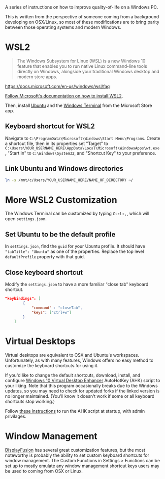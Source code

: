 A series of instructions on how to improve quality-of-life on a Windows PC.

This is written from the perspective of someone coming from a background developing on OSX/Linux, so most of these modifications are to bring parity between those operating systems and modern Windows.

# WSL2

> The Windows Subsystem for Linux (WSL) is a new Windows 10 feature that enables you to run native Linux command-line tools directly on Windows, alongside your traditional Windows desktop and modern store apps.

https://docs.microsoft.com/en-us/windows/wsl/faq

[Follow Microsoft's documentation on how to install WSL2](https://docs.microsoft.com/en-us/windows/wsl/wsl2-install).

Then, install [Ubuntu](https://www.microsoft.com/en-us/p/ubuntu-1804-lts/9n9tngvndl3q) and the [Windows Terminal](https://www.microsoft.com/en-us/p/windows-terminal-preview/9n0dx20hk701) from the Microsoft Store app.

## Keyboard shortcut for WSL2

Navigate to `C:\ProgramData\Microsoft\Windows\Start Menu\Programs`. Create a shortcut file, then in its properties set "Target" to `C:\Users\YOUR_USERNAME_HERE\AppData\Local\Microsoft\WindowsApps\wt.exe`, "Start in" to `C:\Windows\System32`, and "Shortcut Key" to your preference.

## Link Ubuntu and Windows directories

```bash
ln -s /mnt/c/Users/YOUR_USERNAME_HERE/NAME_OF_DIRECTORY ~/
```

# More WSL2 Customization

The Windows Terminal can be customized by typing `Ctrl`+`,`, which will open `settings.json`.

## Set Ubuntu to be the default profile

In `settings.json`, find the `guid` for your Ubuntu profile. It should have `"tabTitle": "Ubuntu"` as one of the properties. Replace the top level `defaultProfile` property with that guid.

## Close keyboard shortcut

Modify the `settings.json` to have a more familiar "close tab" keyboard shortcut.

```json
"keybindings": [
        {
            "command" : "closeTab",
            "keys": ["ctrl+w"]
        }
    ]
```

# Virtual Desktops

Virtual desktops are equivalent to OSX and Ubuntu's workspaces. Unfortunately, as with many features, Windows offers no easy method to customize the keyboard shortcuts for using it.

If you'd like to change the default shortcuts, download, install, and configure [Windows 10 Virtual Desktop Enhancer](https://github.com/mkrnr/keymap) AutoHotKey (AHK) script to your liking. Note that this program occasionally breaks due to the Windows updates, so you may need to check for updated forks if the linked version is no longer maintained. (You'll know it doesn't work if some or all keyboard shortcuts stop working.)

Follow [these instructions](https://blog.danskingdom.com/get-autohotkey-script-to-run-as-admin-at-startup/) to run the AHK script at startup, with admin privilages.

# Window Management

[DisplayFusion](https://www.displayfusion.com/) has several great customization features, but the most noteworthy is probably the ability to set custom keyboard shortcuts for window management. The Custom Functions in Settings > Functions can be set up to mostly emulate any window management shortcut keys users may be used to coming from OSX or Linux.